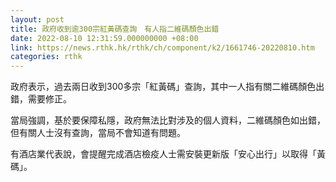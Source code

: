 ```yaml
---
layout: post
title: 政府收到逾300宗紅黃碼查詢　有人指二維碼顏色出錯
date: 2022-08-10 12:31:59.000000000 +08:00
link: https://news.rthk.hk/rthk/ch/component/k2/1661746-20220810.htm
categories: rthk
---
```


政府表示，過去兩日收到300多宗「紅黃碼」查詢，其中一人指有關二維碼顏色出錯，需要修正。

當局強調，基於要保障私隱，政府無法比對涉及的個人資料，二維碼顏色如出錯，但有關人士沒有查詢，當局不會知道有問題。

有酒店業代表說，會提醒完成酒店檢疫人士需安裝更新版「安心出行」以取得「黃碼」。
